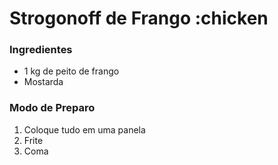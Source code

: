 # Strogonoff de Frango :chicken

### Ingredientes

 - 1 kg de peito de frango
 - Mostarda

### Modo de Preparo

1. Coloque tudo em uma panela
2. Frite
3. Coma
